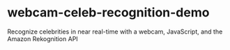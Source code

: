 # webcam-celeb-recognition-demo
Recognize celebrities in near real-time with a webcam, JavaScript, and the Amazon Rekognition API

